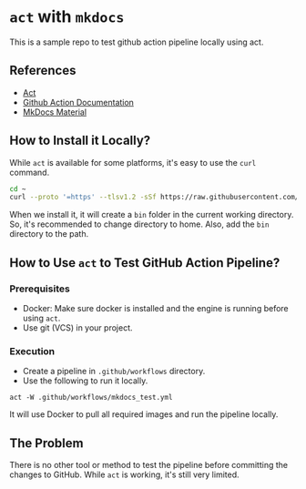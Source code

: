 # `act` with `mkdocs`

This is a sample repo to test github action pipeline locally using act.

## References

- [Act](https://github.com/nektos/act)
- [Github Action Documentation](https://docs.github.com/en/actions)
- [MkDocs Material](https://github.com/squidfunk/mkdocs-material)

## How to Install it Locally?

While `act` is available for some platforms, it's easy to use the `curl` command.

```bash
cd ~
curl --proto '=https' --tlsv1.2 -sSf https://raw.githubusercontent.com/nektos/act/master/install.sh | sudo bash
```

When we install it, it will create a `bin` folder in the current working directory. So, it's recommended to change directory to home. Also, add the `bin` directory to the path.

## How to Use `act` to Test GitHub Action Pipeline?

### Prerequisites

- Docker: Make sure docker is installed and the engine is running before using `act`.
- Use git (VCS) in your project.

### Execution

- Create a pipeline in `.github/workflows` directory.
- Use the following to run it locally.

```shell
act -W .github/workflows/mkdocs_test.yml
```

It will use Docker to pull all required images and run the pipeline locally.

## The Problem

There is no other tool or method to test the pipeline before committing the changes to GitHub. While `act` is working, it's still very limited.
